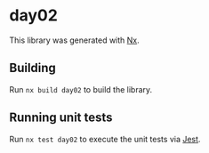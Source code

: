 # day02

This library was generated with [Nx](https://nx.dev).

## Building

Run `nx build day02` to build the library.

## Running unit tests

Run `nx test day02` to execute the unit tests via [Jest](https://jestjs.io).
